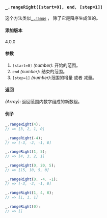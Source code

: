 ### `_.rangeRight([start=0], end, [step=1])`[​](#_rangerightstart0-end-step1 "_rangerightstart0-end-step1的直接链接")

这个方法类似[`_.range`](#range) ， 除了它是降序生成值的。

#### 添加版本

4.0.0

#### 参数

1.  `[start=0]` _(number)_: 开始的范围。
2.  `end` _(number)_: 结束的范围。
3.  `[step=1]` _(number)_:范围的增量 或者 减量。

#### 返回

_(Array)_: 返回范围内数字组成的新数组。

#### 例子

```js
_.rangeRight(4);
// => [3, 2, 1, 0]
 
_.rangeRight(-4);
// => [-3, -2, -1, 0]
 
_.rangeRight(1, 5);
// => [4, 3, 2, 1]
 
_.rangeRight(0, 20, 5);
// => [15, 10, 5, 0]
 
_.rangeRight(0, -4, -1);
// => [-3, -2, -1, 0]
 
_.rangeRight(1, 4, 0);
// => [1, 1, 1]
 
_.rangeRight(0);
// => []

```